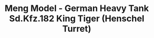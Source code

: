 ---
layout: product
title: "Meng Model - German Heavy Tank Sd.Kfz.182 King Tiger (Henschel Turret)"
price: "5000" 
desc: "N/A"
img_path: "/assets/img/MM-TS-031.jpg"
brand: "N/A"
available: false
special_offer: false
new: false
soon: false
cat: "010000"
subcat: "011000"
subsubcat: "0N/A"
sifra: "MM-TS-031"
popular: true
---